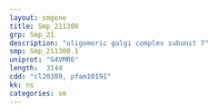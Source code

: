 ```yaml
---
layout: smgene
title: Smp_211300
grp: Smp_21
description: "oligomeric golgi complex subunit 7"
smp: Smp_211300.1
uniprot: "G4VMR6"
length:  3144
cdd: "cl20389, pfam10191"
kk: ns
categories: sm
---
```

